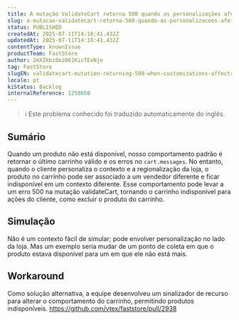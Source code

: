```yaml
---
title: A mutação ValidateCart retorna 500 quando as personalizações afetam a disponibilidade do produto
slug: a-mutacao-validatecart-retorna-500-quando-as-personalizacoes-afetam-a-disponibilidade-do-produto
status: PUBLISHED
createdAt: 2025-07-11T14:18:41.432Z
updatedAt: 2025-07-11T14:18:41.432Z
contentType: knownIssue
productTeam: FastStore
author: 2mXZkbi0oi061KicTExNjo
tag: FastStore
slugEN: validatecart-mutation-returning-500-when-customizations-affects-the-availability-of-the-product
locale: pt
kiStatus: Backlog
internalReference: 1258650
---
```


>ℹ️ Este problema conhecido foi traduzido automaticamente do inglês.

## Sumário


Quando um produto não está disponível, nosso comportamento padrão é retornar o último carrinho válido e os erros no `cart.messages`. No entanto, quando o cliente personaliza o contexto e a regionalização da loja, o produto no carrinho pode ser associado a um vendedor diferente e ficar indisponível em um contexto diferente. Esse comportamento pode levar a um erro 500 na mutação validateCart, tornando o carrinho indisponível para ações do cliente, como excluir o produto do carrinho.
## Simulação


Não é um contexto fácil de simular; pode envolver personalização no lado da loja.
Mas um exemplo seria mudar de um ponto de coleta em que o produto estava disponível para um em que ele não está mais.


## Workaround


Como solução alternativa, a equipe desenvolveu um sinalizador de recurso para alterar o comportamento do carrinho, permitindo produtos indisponíveis.
https://github.com/vtex/faststore/pull/2938



